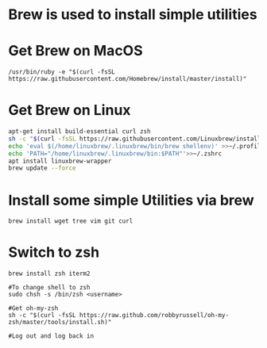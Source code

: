 # Brew is used to install simple utilities



# Get Brew on MacOS
```
/usr/bin/ruby -e "$(curl -fsSL https://raw.githubusercontent.com/Homebrew/install/master/install)"
```

# Get Brew on Linux
```bash
apt-get install build-essential curl zsh
sh -c "$(curl -fsSL https://raw.githubusercontent.com/Linuxbrew/install/master/install.sh)"
echo 'eval $(/home/linuxbrew/.linuxbrew/bin/brew shellenv)' >>~/.profile
echo 'PATH="/home/linuxbrew/.linuxbrew/bin:$PATH"'>>~/.zshrc
apt install linuxbrew-wrapper
brew update --force
```


# Install some simple Utilities via brew
```
brew install wget tree vim git curl 
```


# Switch to zsh
```
brew install zsh iterm2

#To change shell to zsh
sudo chsh -s /bin/zsh <username> 

#Get oh-my-zsh
sh -c "$(curl -fsSL https://raw.github.com/robbyrussell/oh-my-zsh/master/tools/install.sh)"

#Log out and log back in
```
